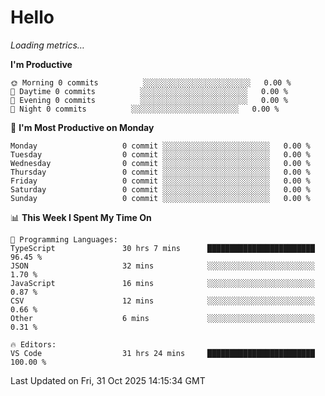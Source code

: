 # Hello

<!-- METRICS:START -->
<p><em>Loading metrics…</em></p>
<!-- METRICS:END -->

<!--START_SECTION:waka-->
**I'm Productive**

```text
🌞 Morning 0 commits          ░░░░░░░░░░░░░░░░░░░░░░░░   0.00 % 
🌆 Daytime 0 commits          ░░░░░░░░░░░░░░░░░░░░░░░░   0.00 % 
🌃 Evening 0 commits          ░░░░░░░░░░░░░░░░░░░░░░░░   0.00 % 
🌙 Night 0 commits          ░░░░░░░░░░░░░░░░░░░░░░░░   0.00 % 
```
📅 **I'm Most Productive on Monday**

```text
Monday                   0 commit ░░░░░░░░░░░░░░░░░░░░░░░░   0.00 % 
Tuesday                  0 commit ░░░░░░░░░░░░░░░░░░░░░░░░   0.00 % 
Wednesday                0 commit ░░░░░░░░░░░░░░░░░░░░░░░░   0.00 % 
Thursday                 0 commit ░░░░░░░░░░░░░░░░░░░░░░░░   0.00 % 
Friday                   0 commit ░░░░░░░░░░░░░░░░░░░░░░░░   0.00 % 
Saturday                 0 commit ░░░░░░░░░░░░░░░░░░░░░░░░   0.00 % 
Sunday                   0 commit ░░░░░░░░░░░░░░░░░░░░░░░░   0.00 % 
```

📊 **This Week I Spent My Time On**

```text
💬 Programming Languages: 
TypeScript               30 hrs 7 mins      ████████████████████████   96.45 % 
JSON                     32 mins            ░░░░░░░░░░░░░░░░░░░░░░░░   1.70 % 
JavaScript               16 mins            ░░░░░░░░░░░░░░░░░░░░░░░░   0.87 % 
CSV                      12 mins            ░░░░░░░░░░░░░░░░░░░░░░░░   0.66 % 
Other                    6 mins             ░░░░░░░░░░░░░░░░░░░░░░░░   0.31 % 

🔥 Editors: 
VS Code                  31 hrs 24 mins     ████████████████████████   100.00 % 
```

 Last Updated on Fri, 31 Oct 2025 14:15:34 GMT
<!--END_SECTION:waka-->
